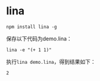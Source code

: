 lina
====

```
npm install lina -g
```

保存以下代码为demo.lina：

```
lina -e "(+ 1 1)"
```

执行`lina demo.lina`，得到结果如下：

```
2
```

